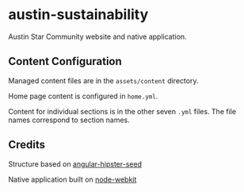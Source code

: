 # austin-sustainability

Austin Star Community website and native application.

## Content Configuration

Managed content files are in the `assets/content` directory.

Home page content is configured in `home.yml`.

Content for individual sections is in the other seven `.yml` files. The file names correspond to section names.

## Credits

Structure based on [angular-hipster-seed](https://github.com/Anonyfox/node-webkit-hipster-seed)

Native application built on [node-webkit](https://github.com/rogerwang/node-webkit)
